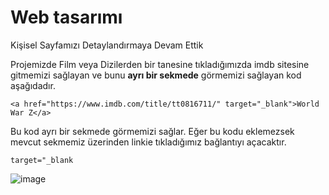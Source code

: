 # Web tasarımı
Kişisel Sayfamızı Detaylandırmaya Devam Ettik

Projemizde Film veya Dizilerden bir tanesine tıkladığımızda imdb sitesine gitmemizi sağlayan ve bunu **ayrı bir sekmede** görmemizi sağlayan kod aşağıdadır. 
```
<a href="https://www.imdb.com/title/tt0816711/" target="_blank">World War Z</a>
```
Bu kod ayrı bir sekmede görmemizi sağlar. Eğer bu kodu eklemezsek mevcut sekmemiz üzerinden linkie tıkladığımız bağlantıyı açacaktır.
```
target="_blank
```

![image](https://r.resimlink.com/SkmLYbOAli.jpg)

